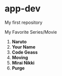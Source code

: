 # app-dev
My first repository

My Favorite Series/Movie

1. **Naruto**
2. **Your Name**
3. **Code Geass**
4. **Moving**
5. **Mirai Nikki**
6. **Purge**


